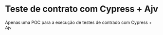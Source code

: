 # Teste de contrato com Cypress + Ajv
Apenas uma POC para a execução de testes de contrado com Cypress + Ajv
